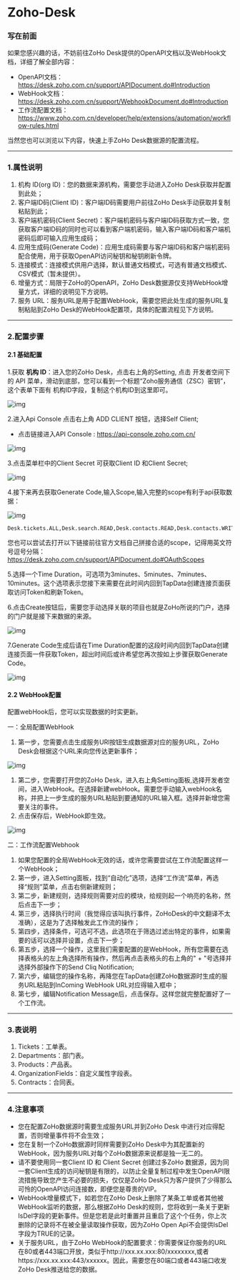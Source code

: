 # Zoho-Desk


### 写在前面

如果您感兴趣的话，不妨前往ZoHo Desk提供的OpenAPI文档以及WebHook文档，详细了解全部内容：

- OpenAPI文档：https://desk.zoho.com.cn/support/APIDocument.do#Introduction
- WebHook文档：https://desk.zoho.com.cn/support/WebhookDocument.do#Introduction
- 工作流配置文档：https://www.zoho.com.cn/developer/help/extensions/automation/workflow-rules.html

当然您也可以浏览以下内容，快速上手ZoHo Desk数据源的配置流程。

------

### 1.属性说明

1. 机构 ID(org ID)：您的数据来源机构，需要您手动进入ZoHo Desk获取并配置到此处；
2. 客户端ID码(Client ID)：客户端ID码需要用户前往ZoHo Desk手动获取并复制粘贴到此；
3. 客户端机密码(Client Secret)：客户端机密码与客户端ID码获取方式一致，您获取客户端ID码的同时也可以看到客户端机密码，输入客户端ID码和客户端机密码后即可输入应用生成码；
4. 应用生成码(Generate Code)：应用生成码需要与客户端ID码和客户端机密码配合使用，用于获取OpenAPI访问秘钥和秘钥刷新令牌。
5. 连接模式：连接模式供用户选择，默认普通文档模式，可选有普通文档模式、CSV模式（暂未提供）。
6. 增量方式：局限于ZoHo的OpenAPI，ZoHo Desk数据源仅支持WebHook增量方式，详细的说明见下方说明。
7. 服务 URL：服务URL是用于配置WebHook，需要您把此处生成的服务URL复制粘贴到ZoHo Desk的WebHook配置项，具体的配置流程见下方说明。

------

### 2.配置步骤

#### 2.1 基础配置

1.获取 **机构 ID**：进入您的ZoHo Desk，点击右上角的Setting, 点击 开发者空间下 的 API 菜单，滑动到底部，您可以看到一个标题“Zoho服务通信（ZSC）密钥”，这个表单下面有 机构ID字段，复制这个机构ID到这里即可。

![img](../../images/zoho_org_id.png)

2.进入Api Console 点击右上角 ADD CLIENT 按钮，选择Self Client;

- 点击链接进入API Console : https://api-console.zoho.com.cn/

![img](../../images/zoho_api_colsole.png)

3.点击菜单栏中的Client Secret 可获取Client ID 和Client Secret;

![img](../../images/zoho_api_client_id.png)

4.接下来再去获取Generate Code,输入Scope,输入完整的scope有利于api获取数据：

![img](../../images/zoho_generate_code.png)

```
Desk.tickets.ALL,Desk.search.READ,Desk.contacts.READ,Desk.contacts.WRITE,Desk.contacts.UPDATE,Desk.contacts.CREATE,Desk.tasks.ALL,Desk.basic.READ,Desk.basic.CREATE,Desk.settings.ALL,Desk.events.ALL,Desk.articles.READ,Desk.articles.CREATE,Desk.articles.UPDATE,Desk.articles.DELETE
```

您也可以尝试去打开以下链接前往官方文档自己拼接合适的scope，记得用英文符号逗号分隔： https://desk.zoho.com.cn/support/APIDocument.do#OAuthScopes

5.选择一个Time Duration，可选项为3minutes、5minutes、7minutes、10minutes。这个选项表示您接下来需要在此时间内回到TapData创建连接页面获取访问Token和刷新Token。

6.点击Create按钮后，需要您手动选择关联的项目也就是ZoHo所说的门户，选择的门户就是接下来数据的来源。

![img](../../images/zoho_generate_code_2.png)

7.Generate Code生成后请在Time Duration配置的这段时间内回到TapData创建连接页面一件获取Token，超出时间后或许希望您再次按如上步骤获取Generate Code。

![img](../../images/zoho_generate_code_3.png)

#### 2.2 WebHook配置

配置webHook后，您可以实现数据的时实更新。

一：全局配置WebHook

1. 第一步，您需要点击生成服务URl按钮生成数据源对应的服务URL，ZoHo Desk会根据这个URL来向您传达更新事件；

![img](../../images/zoho_webhook_1.png)

1. 第二步，您需要打开您的ZoHo Desk，进入右上角Setting面板,选择开发者空间，进入WebHook。在选择新建webHook。需要您手动输入webHook名称，并把上一步生成的服务URL粘贴到要通知的URL输入框。选择并新增您需要关注的事件。
1. 点击保存后，WebHook即生效。

![img](../../images/zoho_webhook_3.png)

二：工作流配置Webhook

1. 如果您配置的全局WebHook无效的话，或许您需要尝试在工作流配置这样一个WebHook；
2. 第一步，进入Setting面板，找到“自动化”选项，选择“工作流”菜单，再选择“规则”菜单，点击右侧新建规则；
3. 第二步，新建规则，选择规则需要对应的模块，给规则起一个响亮的名称，然后点击下一步；
4. 第三步，选择执行时间（我觉得应该叫执行事件，ZoHoDesk的中文翻译不太准确），这是为了选择触发此工作流的操作；
5. 第四步，选择条件，可选可不选，此选项在于筛选过滤出特定的事件，如果需要的话可以选择并设置，点击下一步；
6. 第五步，选择一个操作，这里我们需要配置的是WebHook，所有您需要在选择表格头的左上角选择所有操作，然后再点击表格头的右上角的" + "号选择并选择外部操作下的Send Cliq Notification;
7. 第六步，编辑您的操作名称，再降您在TapData创建ZoHo数据源时生成的服务URL粘贴到InComing WebHook URL对应得输入框中；
8. 第七步，编辑Notification Message后，点击保存。这样您就完整配置好了一个工作流。

------

### 3.表说明

1. Tickets：工单表。
2. Departments：部门表。
3. Products：产品表。
4. OrganizationFields：自定义属性字段表。
5. Contracts：合同表。

------

### 4.注意事项

- 您在配置ZoHo数据源时需要生成服务URL并到ZoHo Desk 中进行对应得配置，否则增量事件将不会生效；
- 您在复制一个ZoHo数据源时同样需要到ZoHo Desk中为其配置新的WebHook，因为服务URL对每个ZoHo数据源来说都是独一无二的。
- 请不要使用同一套Client ID 和 Client Secret 创建过多ZoHo 数据源，因为同一套Client生成的访问秘钥是有限的，以防止全量复制过程中发生OpenAPI限流措施导致您产生不必要的损失，仅仅是ZoHo Desk只为客户提供了少得那么可怜的OpenAPI访问连接数，即便您是尊贵的VIP。
- WebHook增量模式下，如若您在ZoHo Desk上删除了某条工单或者其他被WebHook监听的数据，那么根据ZoHo Desk的规则，您将收到一条关于更新IsDel字段的更新事件。但是您若是此时重置并且重启了这个个任务，你上次删除的记录将不在被全量读取操作获取，因为ZoHo Open Api不会提供IsDel字段为TRUE的记录。
- 关于服务URL，由于ZoHo WebHook的配置要求：你需要保证你服务的URL在80或者443端口开放，类似于http://xxx.xx.xxx:80/xxxxxxxx,或者https://xxx.xx.xxx:443/xxxxxx。因此，需要您在80端口或者443端口收发ZoHo Desk推送给您的数据。